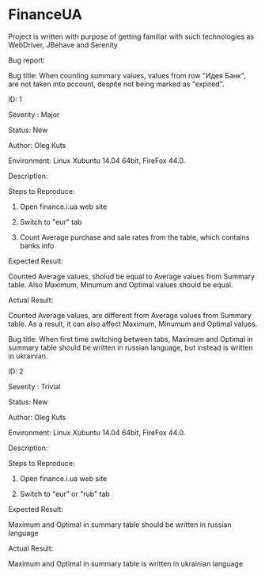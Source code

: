 # FinanceUA
Project is written with purpose of getting familiar with such technologies as WebDriver, JBehave and Serenity

Bug report:

Bug title: 
When counting summary values, values from row "Идея Банк", are not taken into account, despite not being marked as "expired". 

ID: 1

Severity : Major

Status: New

Author: Oleg Kuts

Environment: Linux Xubuntu 14.04 64bit, FireFox 44.0.

Description:

Steps to Reproduce:

1) Open finance.i.ua web site

2) Switch to "eur" tab

3) Count Average purchase and sale rates from the table, which contains banks info

Expected Result:

Counted Average values, sholud be equal to Average values from Summary table. Also Maximum, Minumum and Optimal values should be equal.

Actual Result:

Counted Average values, are different from Average values from Summary table. As a result, it can also affect Maximum, Minumum and Optimal values.





Bug title: 
When first time switching between tabs, Maximum and Optimal in summary table should be written in russian language, but instead is written in ukrainian.

ID: 2

Severity : Trivial

Status: New

Author: Oleg Kuts

Environment: Linux Xubuntu 14.04 64bit, FireFox 44.0.

Description:

Steps to Reproduce:

1) Open finance.i.ua web site

2) Switch to "eur" or "rub" tab

Expected Result:

Maximum and Optimal in summary table should be written in russian language

Actual Result:

Maximum and Optimal in summary table is written in ukrainian language
